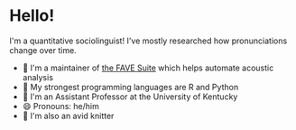# Hello! 

I'm a quantitative sociolinguist! I've mostly researched how pronunciations change over time.

- 🤖 I'm a maintainer of [the FAVE Suite](https://github.com/JoFrhwld/FAVE) which helps automate acoustic analysis
- 💬 My strongest programming languages are R and Python
- 🏫 I'm an Assistant Professor at the University of Kentucky
- 😄 Pronouns: he/him
- 🧶 I'm also an avid knitter


<!-- Here are some ideas to get you started:

- 🔭 I’m currently working on ...
- 🌱 I’m currently learning ...
- 👯 I’m looking to collaborate on ...
- 🤔 I’m looking for help with ...
- 💬 Ask me about ...
- 📫 How to reach me: ...
- 😄 Pronouns: ...
- ⚡ Fun fact: ...
-->
